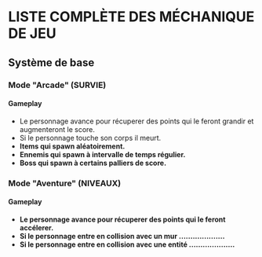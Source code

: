 # LISTE COMPLÈTE DES MÉCHANIQUE DE JEU
## Système de base

### Mode "Arcade" (SURVIE)
#### Gameplay

- Le personnage avance pour récuperer des points qui le feront grandir et augmenteront le score.
- Si le personnage touche son corps il meurt. 
- <b> Items qui spawn aléatoirement. <b>
- <b> Ennemis qui spawn à intervalle de temps régulier. <b>
- <b> Boss qui spawn à certains palliers de score. <b>


### Mode "Aventure" (NIVEAUX)
#### Gameplay

- Le personnage avance pour récuperer des points qui le feront accélerer.
- Si le personnage entre en collision avec un mur ....................
- Si le personnage entre en collision avec une entité ....................
